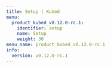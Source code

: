 ```yaml
---
title: Setup | Kubed
menu:
  product_kubed_v0.12.0-rc.1:
    identifier: setup
    name: Setup
    weight: 30
menu_name: product_kubed_v0.12.0-rc.1
info:
  version: v0.12.0-rc.1
---
```


